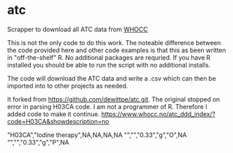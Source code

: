 # atc

Scrapper to download all ATC data from [WHOCC](https://www.whocc.no/atc_ddd_index/)

This is not the only code to do this work. The noteable difference between the code provided here and other code examples is that this as been written in "off-the-shelf" R. No additional packages are requried. If you have R installed you should be able to run the script with no additional installs.

The code will download the ATC data and write a .csv which can then be imported into to other projects as needed.

It forked from https://github.com/dewittpe/atc.git. The original stopped on error in parsing H03CA code. I am not a programmer of R. Therefore I added code to make it continue.
https://www.whocc.no/atc_ddd_index/?code=H03CA&showdescription=no

"H03CA","Iodine therapy",NA,NA,NA,NA
"","","0.33","g","O",NA
"","","0.33","g","P",NA
